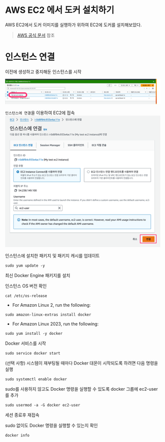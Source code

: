 # AWS EC2 에서 도커 설치하기

AWS EC2에서 도커 이미지를 실행하가 위하여 EC2에 도커를 설치해보았다.

> [AWS 공식 문서](https://docs.aws.amazon.com/ko_kr/AmazonECS/latest/developerguide/create-container-image.html) 참조


# 인스턴스 연결

이전에 생성하고 중지해둔 인스턴스를 시작

![001](../images/AWS/EC2_Docker/001.png)

`인스턴스에 연결`을 이용하여 EC2에 접속
![002](../images/AWS/EC2_Docker/002.png)

인스턴스에 설치한 패키지 및 패키지 캐시를 업데이트

```
sudo yum update -y
```

최신 Docker Engine 패키지를 설치

인스턴스 OS 버전 확인

```
cat /etc/os-release
```

- For Amazon Linux 2, run the following:
```
sudo amazon-linux-extras install docker
```

- For Amazon Linux 2023, run the following:

```
sudo yum install -y docker
```

Docker 서비스를 시작

```
sudo service docker start
```

(선택 사항) 시스템이 재부팅될 때마다 Docker 대몬이 시작되도록 하려면 다음 명령을 실행

```
sudo systemctl enable docker
```

sudo를 사용하지 않고도 Docker 명령을 실행할 수 있도록 docker 그룹에 ec2-user를 추가
```
sudo usermod -a -G docker ec2-user
```

세션 종료후 재접속

sudo 없이도 Docker 명령을 실행할 수 있는지 확인
```
docker info
```